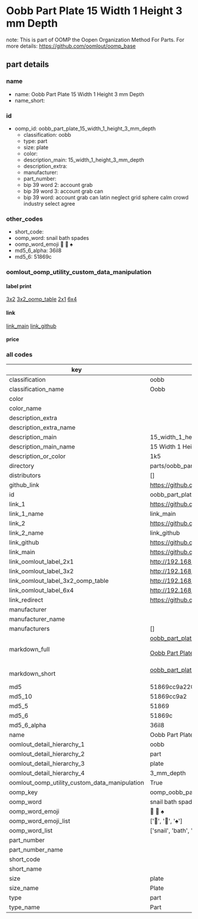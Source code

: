 # Oobb Part Plate 15 Width 1 Height 3 mm Depth  

note: This is part of OOMP the Oopen Organization Method For Parts. For more details: https://github.com/oomlout/oomp_base

##  part details
  







### name
* name: Oobb Part Plate 15 Width 1 Height 3 mm Depth
* name_short: 
### id
* oomp_id: oobb_part_plate_15_width_1_height_3_mm_depth
  * classification: oobb
  * type: part
  * size: plate
  * color: 
  * description_main: 15_width_1_height_3_mm_depth
  * description_extra: 
  * manufacturer: 
  * part_number: 
  * bip 39 word 2: account grab
  * bip 39 word 3: account grab can
  * bip 39 word: account grab can latin neglect grid sphere calm crowd industry select agree

### other_codes
* short_code: 
* oomp_word: snail bath spades
* oomp_word_emoji :snail: :bath: :spades:
* md5_6_alpha: 36il8
* md5_6: 51869c






### oomlout_oomp_utility_custom_data_manipulation
#### label print
[3x2](http://192.168.1.245:1112/?label=oomp%2036il8)
[3x2_oomp_table](http://192.168.1.108:1112/?label=oomp%2036il8)
[2x1](http://192.168.1.242:1112/?label=oomp%2036il8)
[6x4](http://192.168.1.55:1112/?label=oomp%2036il8)    

#### link

[link_main](https://github.com/oomlout/oomlout_oomp_version_1_messy/tree/main/parts/oobb_part_plate_15_width_1_height_3_mm_depth) [link_github](https://github.com/oomlout/oomlout_oomp_version_1_messy/tree/main/parts/oobb_part_plate_15_width_1_height_3_mm_depth)                             

#### price







### all codes 
| key | value |  
| --- | --- |  
| classification | oobb |  
| classification_name | Oobb |  
| color |  |  
| color_name |  |  
| description_extra |  |  
| description_extra_name |  |  
| description_main | 15_width_1_height_3_mm_depth |  
| description_main_name | 15 Width 1 Height 3 mm Depth |  
| description_or_color | 1k5 |  
| directory | parts/oobb_part_plate_15_width_1_height_3_mm_depth |  
| distributors | [] |  
| github_link | https://github.com/oomlout/oomlout_oomp_part_src/tree/main/parts/oobb_part_plate_15_width_1_height_3_mm_depth |  
| id | oobb_part_plate_15_width_1_height_3_mm_depth |  
| link_1 | https://github.com/oomlout/oomlout_oomp_version_1_messy/tree/main/parts/oobb_part_plate_15_width_1_height_3_mm_depth |  
| link_1_name | link_main |  
| link_2 | https://github.com/oomlout/oomlout_oomp_version_1_messy/tree/main/parts/oobb_part_plate_15_width_1_height_3_mm_depth |  
| link_2_name | link_github |  
| link_github | https://github.com/oomlout/oomlout_oomp_version_1_messy/tree/main/parts/oobb_part_plate_15_width_1_height_3_mm_depth |  
| link_main | https://github.com/oomlout/oomlout_oomp_version_1_messy/tree/main/parts/oobb_part_plate_15_width_1_height_3_mm_depth |  
| link_oomlout_label_2x1 | http://192.168.1.242:1112/?label=oomp%2036il8 |  
| link_oomlout_label_3x2 | http://192.168.1.245:1112/?label=oomp%2036il8 |  
| link_oomlout_label_3x2_oomp_table | http://192.168.1.108:1112/?label=oomp%2036il8 |  
| link_oomlout_label_6x4 | http://192.168.1.55:1112/?label=oomp%2036il8 |  
| link_redirect | https://github.com/oomlout/oomlout_oomp_version_1_messy/tree/main/parts/oobb_part_plate_15_width_1_height_3_mm_depth |  
| manufacturer |  |  
| manufacturer_name |  |  
| manufacturers | [] |  
| markdown_full | [oobb_part_plate_15_width_1_height_3_mm_depth](none)<br>[](none)<br>[Oobb Part Plate 15 Width 1 Height 3 Mm Depth](none)<br><br> |  
| markdown_short | [oobb_part_plate_15_width_1_height_3_mm_depth](none)<br><br> |  
| md5 | 51869cc9a2209a2d99ca07d641d9500c |  
| md5_10 | 51869cc9a2 |  
| md5_5 | 51869 |  
| md5_6 | 51869c |  
| md5_6_alpha | 36il8 |  
| name | Oobb Part Plate 15 Width 1 Height 3 mm Depth |  
| oomlout_detail_hierarchy_1 | oobb |  
| oomlout_detail_hierarchy_2 | part |  
| oomlout_detail_hierarchy_3 | plate |  
| oomlout_detail_hierarchy_4 | 3_mm_depth |  
| oomlout_oomp_utility_custom_data_manipulation | True |  
| oomp_key | oomp_oobb_part_plate_15_width_1_height_3_mm_depth |  
| oomp_word | snail bath spades |  
| oomp_word_emoji | :snail: :bath: :spades: |  
| oomp_word_emoji_list | [':snail:', ':bath:', ':spades:'] |  
| oomp_word_list | ['snail', 'bath', 'spades'] |  
| part_number |  |  
| part_number_name |  |  
| short_code |  |  
| short_name |  |  
| size | plate |  
| size_name | Plate |  
| type | part |  
| type_name | Part |  
